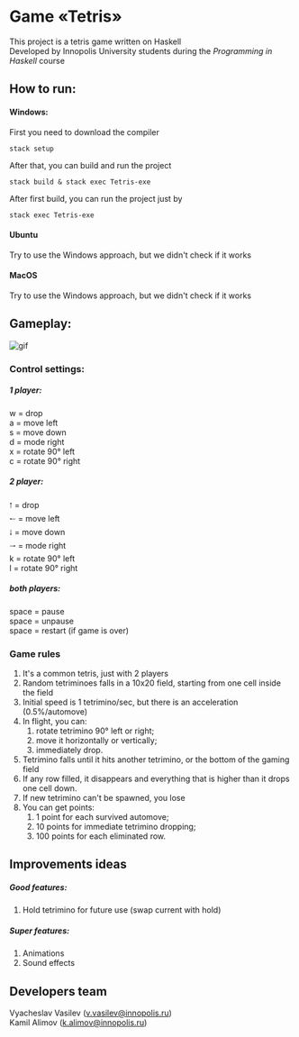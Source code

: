 # Game «Tetris»
This project is a tetris game written on Haskell  
Developed by Innopolis University students during the _Programming in Haskell_ course

## How to run:
#### Windows:
First you need to download the compiler

```
stack setup
```
After that, you can build and run the project
```
stack build & stack exec Tetris-exe
```
After first build, you can run the project just by
```
stack exec Tetris-exe
```

#### Ubuntu
Try to use the Windows approach, but we didn't check if it works

#### MacOS
Try to use the Windows approach, but we didn't check if it works

## Gameplay:
![gif](https://s8.gifyu.com/images/tetris-demo0c9739aa04ff16ec.gif)

### Control settings:
##### 1 player:  
w = drop  
a = move left  
s = move down  
d = mode right  
x = rotate 90° left  
c = rotate 90° right  
##### 2 player:  
🠁 = drop  
🠀 = move left  
🠃 = move down  
🠂 = mode right  
k = rotate 90° left  
l = rotate 90° right 
##### both players:
space = pause  
space = unpause  
space = restart (if game is over)

### Game rules
1. It's a common tetris, just with 2 players
1. Random tetriminoes falls in a 10x20 field, starting from one cell inside the field
1. Initial speed is 1 tetrimino/sec, but there is an acceleration (0.5%/automove)
1. In flight, you can:
    1. rotate tetrimino 90° left or right;
    1. move it horizontally or vertically;
    1. immediately drop.
1. Tetrimino falls until it hits another tetrimino, or the bottom of the gaming field
1. If any row filled, it disappears and everything that is higher than it drops one cell down.  
1. If new tetrimino can't be spawned, you lose
1. You can get points:
    1. 1 point for each survived automove;
    1. 10 points for immediate tetrimino dropping;
    1. 100 points for each eliminated row.

## Improvements ideas
##### Good features:
1. Hold tetrimino for future use (swap current with hold)
##### Super features:
1. Animations
1. Sound effects

## Developers team
Vyacheslav Vasilev (v.vasilev@innopolis.ru)  
Kamil Alimov (k.alimov@innopolis.ru)
